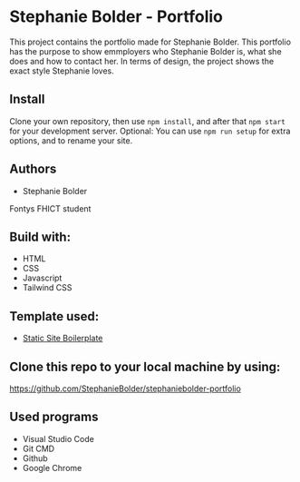 # Stephanie Bolder - Portfolio

This project contains the portfolio made for Stephanie Bolder. This portfolio has the purpose to show emmployers who Stephanie Bolder is, what she does and how to contact her. In terms of design, the project shows the exact style Stephanie loves.

## Install

Clone your own repository, then use `npm install`, and after that `npm start` for your development server.
Optional: You can use `npm run setup` for extra options, and to rename your site.

## Authors

- Stephanie Bolder

Fontys FHICT student

## Build with:

- HTML
- CSS
- Javascript
- Tailwind CSS

## Template used:

- [Static Site Boilerplate](https://github.com/aadvdh/static-site-boilerplate-tailwindcss)

## Clone this repo to your local machine by using:

https://github.com/StephanieBolder/stephaniebolder-portfolio

## Used programs

- Visual Studio Code
- Git CMD
- Github
- Google Chrome
